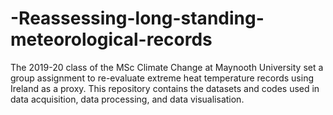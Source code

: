 # -Reassessing-long-standing-meteorological-records

The 2019-20 class of the MSc Climate Change at Maynooth University set a group assignment to re-evaluate extreme heat temperature records using Ireland as a proxy. This repository contains the datasets and codes used in data acquisition, data processing, and data visualisation.
